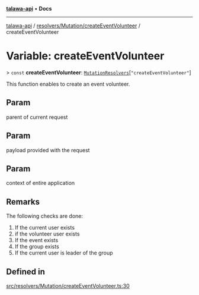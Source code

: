 [**talawa-api**](../../../../README.md) • **Docs**

***

[talawa-api](../../../../modules.md) / [resolvers/Mutation/createEventVolunteer](../README.md) / createEventVolunteer

# Variable: createEventVolunteer

\> `const` **createEventVolunteer**: [`MutationResolvers`](../../../../types/generatedGraphQLTypes/type-aliases/MutationResolvers.md)\[`"createEventVolunteer"`\]

This function enables to create an event volunteer.

## Param

parent of current request

## Param

payload provided with the request

## Param

context of entire application

## Remarks

The following checks are done:
1. If the current user exists
2. if the volunteer user exists
3. If the event exists
4. If the group exists
5. If the current user is leader of the group

## Defined in

[src/resolvers/Mutation/createEventVolunteer.ts:30](https://github.com/PalisadoesFoundation/talawa-api/blob/d0c167bb942c4778fba221c2cdd27665fc7dbf61/src/resolvers/Mutation/createEventVolunteer.ts#L30)
